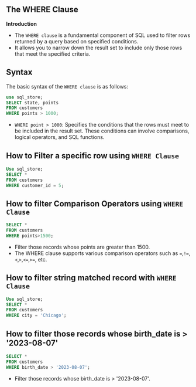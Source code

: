 ## The WHERE Clause 

**Introduction**

- The `WHERE clause` is a fundamental component of SQL used to filter rows returned by a query based on specified conditions.
- It allows you to narrow down the result set to include only those rows that meet the specified criteria.

## Syntax
The basic syntax of the `WHERE clause` is as follows:

```sql
use sql_store;
SELECT state, points
FROM customers
WHERE points > 1000;
```
- `WHERE point > 1000`: Specifies the conditions that the rows must meet to be included in the result set. These conditions can involve comparisons, logical operators, and SQL functions.

## How to Filter a specific row using `WHERE Clause`

 ```sql
 Use sql_store;
 SELECT * 
 FROM customers
 WHERE customer_id = 5;
 ```

## How to filter Comparison  Operators using `WHERE Clause`

 ```sql
 SELECT * 
 FROM customers 
 WHERE points>1500;
 ```
 - Filter those records whose points are greater than 1500.
 - The WHERE clause supports various comparison operators such as `=`,`!=`,`<`,`>`,`<=`,`>=`, etc. 

## How to filter string matched record with `WHERE Clause`

```sql
Use sql_store;
SELECT * 
FROM customers 
WHERE city = 'Chicago';
```

## How to filter those records whose birth_date is  > '2023-08-07'

```sql
SELECT * 
FROM customers 
WHERE birth_date > '2023-08-07';
```
- Filter those records whose birth_date is  > '2023-08-07'.

 




